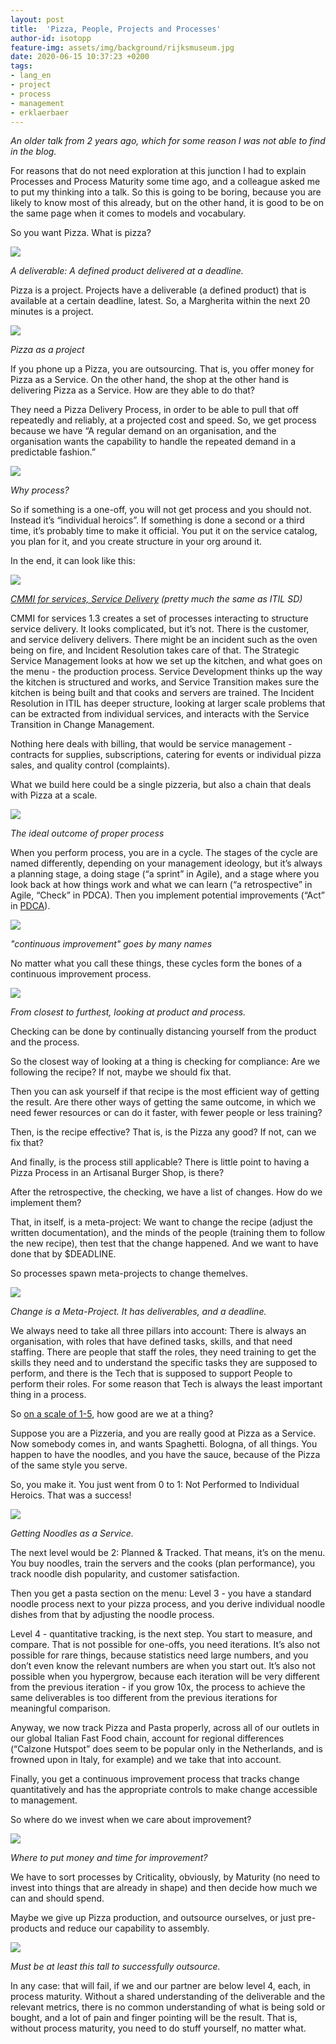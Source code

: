 ```yaml
---
layout: post
title:  'Pizza, People, Projects and Processes'
author-id: isotopp
feature-img: assets/img/background/rijksmuseum.jpg
date: 2020-06-15 10:37:23 +0200
tags:
- lang_en
- project
- process
- management
- erklaerbaer
---
```

*An older talk from 2 years ago, which for some reason I was not able to find in the blog.*

For reasons that do not need exploration at this junction I had to explain Processes and Process Maturity some time ago, and a colleague asked me to put my thinking into a talk. So this is going to be boring, because you are likely to know most of this already, but on the other hand, it is good to be on the same page when it comes to models and vocabulary.

So you want Pizza. What is pizza?

![](/uploads/2020/06/pizza/scooter.png)

*A deliverable: A defined product delivered at a deadline.*

Pizza is a project. Projects have a deliverable (a defined product) that is available at a certain deadline, latest. So, a Margherita within the next 20 minutes is a project.

![](/uploads/2020/06/pizza/margherita-project.png)

*Pizza as a project*

If you phone up a Pizza, you are outsourcing. That is, you offer money for Pizza as a Service. On the other hand, the shop at the other hand is delivering Pizza as a Service. How are they able to do that?

They need a Pizza Delivery Process, in order to be able to pull that off repeatedly and reliably, at a projected cost and speed. So, we get process because we have “A regular demand on an organisation, and the organisation wants the capability to handle the repeated demand in a predictable fashion.”

![](/uploads/2020/06/pizza/process-demand.png)

*Why process?*

So if something is a one-off, you will not get process and you should not. Instead it’s “individual heroics”. If something is done a second or a third time, it’s probably time to make it official. You put it on the service catalog, you plan for it, and you create structure in your org around it.

In the end, it can look like this:

![](/uploads/2020/06/pizza/pizza-as-a-service.png)

*[CMMI for services, Service Delivery](https://www.wibas.com/cmmi/service-establishment-and-delivery-cmmi-svc) (pretty much the same as ITIL SD)*

CMMI for services 1.3 creates a set of processes interacting to structure service delivery. It looks complicated, but it’s not. There is the customer, and service delivery delivers. There might be an incident such as the oven being on fire, and Incident Resolution takes care of that. The Strategic Service Management looks at how we set up the kitchen, and what goes on the menu - the production process. Service Development thinks up the way the kitchen is structured and works, and Service Transition makes sure the kitchen is being built and that cooks and servers are trained. The Incident Resolution in ITIL has deeper structure, looking at larger scale problems that can be extracted from individual services, and interacts with the Service Transition in Change Management.

Nothing here deals with billing, that would be service management - contracts for supplies, subscriptions, catering for events or individual pizza sales, and quality control (complaints).

What we build here could be a single pizzeria, but also a chain that deals with Pizza at a scale.

![](/uploads/2020/06/pizza/sd-process.png)

*The ideal outcome of proper process*

When you perform process, you are in a cycle. The stages of the cycle are named differently, depending on your management ideology, but it’s always a planning stage, a doing stage (“a sprint” in Agile), and a stage where you look back at how things work and what we can learn (“a retrospective” in Agile, “Check” in PDCA). Then you implement potential improvements (“Act” in [PDCA](https://en.wikipedia.org/wiki/PDCA)).

![](/uploads/2020/06/pizza/pcda.png)

*"continuous improvement" goes by many names*

No matter what you call these things, these cycles form the bones of a continuous improvement process. 

![](/uploads/2020/06/pizza/checking.png)

*From closest to furthest, looking at product and process.*

Checking can be done by continually distancing yourself from the product and the process.

So the closest way of looking at a thing is checking for compliance: Are we following the recipe? If not, maybe we should fix that.

Then you can ask yourself if that recipe is the most efficient way of getting the result. Are there other ways of getting the same outcome, in which we need fewer resources or can do it faster, with fewer people or less training?

Then, is the recipe effective? That is, is the Pizza any good? If not, can we fix that?

And finally, is the process still applicable? There is little point to having a Pizza Process in an Artisanal Burger Shop, is there?

After the retrospective, the checking, we have a list of changes. How do we implement them?

That, in itself, is a meta-project: We want to change the recipe (adjust the written documentation), and the minds of the people (training them to follow the new recipe), then test that the change happened. And we want to have done that by $DEADLINE.

So processes spawn meta-projects to change themelves.

![](/uploads/2020/06/pizza/acting.png)

*Change is a Meta-Project. It has deliverables, and a deadline.*

We always need to take all three pillars into account: There is always an organisation, with roles that have defined tasks, skills, and that need staffing. There are people that staff the roles, they need training to get the skills they need and to understand the specific tasks they are supposed to perform, and there is the Tech that is supposed to support People to perform their roles. For some reason that Tech is always the least important thing in a process.

So [on a scale of 1-5](https://en.wikipedia.org/wiki/File:Characteristics_of_Capability_Maturity_Model.svg), how good are we at a thing?

Suppose you are a Pizzeria, and you are really good at Pizza as a Service. Now somebody comes in, and wants Spaghetti. Bologna, of all things. You happen to have the noodles, and you have the sauce, because of the Pizza of the same style you serve.

So, you make it. You just went from 0 to 1: Not Performed to Individual Heroics. That was a success!

![](/uploads/2020/06/pizza/noodles-as-a-service.png)

*Getting Noodles as a Service.*

The next level would be 2: Planned & Tracked. That means, it’s on the menu. You buy noodles, train the servers and the cooks (plan performance), you track noodle dish popularity, and customer satisfaction.

Then you get a pasta section on the menu: Level 3 - you have a standard noodle process next to your pizza process, and you derive individual noodle dishes from that by adjusting the noodle process.

Level 4 - quantitative tracking, is the next step. You start to measure, and compare. That is not possible for one-offs, you need iterations. It’s also not possible for rare things, because statistics need large numbers, and you don’t even know the relevant numbers are when you start out. It’s also not possible when you hypergrow, because each iteration will be very different from the previous iteration - if you grow 10x, the process to achieve the same deliverables is too different from the previous iterations for meaningful comparison.

Anyway, we now track Pizza and Pasta properly, across all of our outlets in our global Italian Fast Food chain, account for regional differences (“Calzone Hutspot” does seem to be popular only in the Netherlands, and is frowned upon in Italy, for example) and we take that into account.

Finally, you get a continuous improvement process that tracks change quantitatively and has the appropriate controls to make change accessible to management.

So where do we invest when we care about improvement?

![](/uploads/2020/06/pizza/where-to-improve.png)

*Where to put money and time for improvement?*

We have to sort processes by Criticality, obviously, by Maturity (no need to invest into things that are already in shape) and then decide how much we can and should spend.

Maybe we give up Pizza production, and outsource ourselves, or just pre-products and reduce our capability to assembly.

![](/uploads/2020/06/pizza/outsourcing.png)

*Must be at least this tall to successfully outsource.*

In any case: that will fail, if we and our partner are below level 4, each, in process maturity. Without a shared understanding of the deliverable and the relevant metrics, there is no common understanding of what is being sold or bought, and a lot of pain and finger pointing will be the result. That is, without process maturity, you need to do stuff yourself, no matter what.